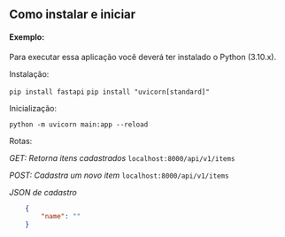 ## Como instalar e iniciar

#### Exemplo:  

Para executar essa aplicação você deverá ter instalado o Python (3.10.x).

Instalação:

`pip install fastapi`
`pip install "uvicorn[standard]"`

Inicialização:

`python -m uvicorn main:app --reload`  

Rotas:

*GET: Retorna itens cadastrados*
`localhost:8000/api/v1/items` 

*POST: Cadastra um novo item*
`localhost:8000/api/v1/items` 

*JSON de cadastro*
```json
    {
        "name": ""
    }
```